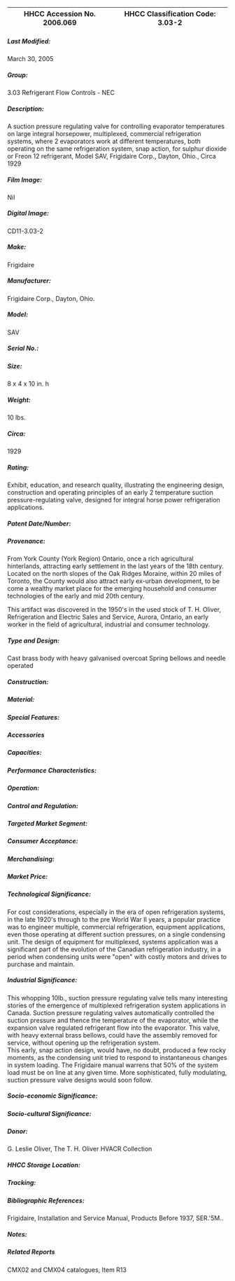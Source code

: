 | **HHCC Accession No. 2006.069** |**HHCC Classification Code:  3.03-2**|
| ----------- | ----------- |

##### Last Modified:
March 30, 2005

##### Group:
3.03 Refrigerant Flow Controls - NEC

##### Description:
A suction pressure regulating valve for controlling evaporator temperatures on large integral horsepower, multiplexed, commercial refrigeration systems, where 2 evaporators work at different temperatures, both operating on the same refrigeration system, snap action, for sulphur dioxide or Freon 12 refrigerant, Model SAV, Frigidaire Corp., Dayton, Ohio., Circa 1929

##### Film Image:
Nil

##### Digital Image:
CD11-3.03-2

##### Make:
Frigidaire

##### Manufacturer:
Frigidaire Corp., Dayton, Ohio.

##### Model:
SAV

##### Serial No.:


##### Size:
8 x 4 x 10 in. h

##### Weight:
10 lbs.

##### Circa:
1929

##### Rating:
Exhibit, education, and research quality, illustrating the engineering design, construction and operating principles of an early 2 temperature suction pressure-regulating valve, designed for integral horse power refrigeration applications.

##### Patent Date/Number:


##### Provenance:
From York County (York Region) Ontario, once a rich agricultural hinterlands, attracting early settlement in the last years of the 18th century. Located on the north slopes of the Oak Ridges Moraine, within 20 miles of Toronto, the County would also attract early ex-urban development, to be come a wealthy market place for the emerging household and consumer technologies of the early and mid 20th century. 

This artifact was discovered in the 1950's in the used stock of T. H. Oliver, Refrigeration and Electric Sales and Service, Aurora, Ontario, an early worker in the field of agricultural, industrial and consumer technology.

##### Type and Design:
Cast brass body with heavy galvanised overcoat
Spring bellows and needle operated

##### Construction:


##### Material:


##### Special Features:


##### Accessories


##### Capacities:


##### Performance Characteristics:


##### Operation:


##### Control and Regulation:


##### Targeted Market Segment:


##### Consumer Acceptance:


##### Merchandising:


##### Market Price:


##### Technological Significance:
For cost considerations, especially in the era of open refrigeration systems, in the late 1920's through to the pre World War II years, a popular practice was to engineer multiple, commercial refrigeration, equipment applications, even those operating at different suction pressures, on a single condensing unit. 
The design of equipment for multiplexed, systems application was a significant part of the evolution of the Canadian refrigeration industry, in a period when condensing units were "open" with costly motors and drives to purchase and maintain.

##### Industrial Significance:
This whopping 10lb., suction pressure regulating valve tells many interesting stories of the emergence of multiplexed refrigeration system applications in Canada.
Suction pressure regulating valves automatically controlled the suction pressure and thence the temperature of the evaporator, while the expansion valve regulated refrigerant flow into the evaporator.
This valve, with heavy external brass bellows, could have the assembly removed for service, without opening up the refrigeration system.  
This early, snap action design, would have, no doubt, produced a few rocky moments, as the condensing unit tried to respond to instantaneous changes in system loading. The Frigidaire manual warrens that 50% of the system load must be on line at any given time. More sophisticated, fully modulating, suction pressure valve designs would soon follow.

##### Socio-economic Significance:


##### Socio-cultural Significance:


##### Donor:
G. Leslie Oliver, The T. H. Oliver HVACR Collection

##### HHCC Storage Location:


##### Tracking:


##### Bibliographic References:
Frigidaire, Installation and Service Manual, Products Before 1937, SER.'5M..

##### Notes:


##### Related Reports
CMX02 and CMX04 catalogues, Item R13
